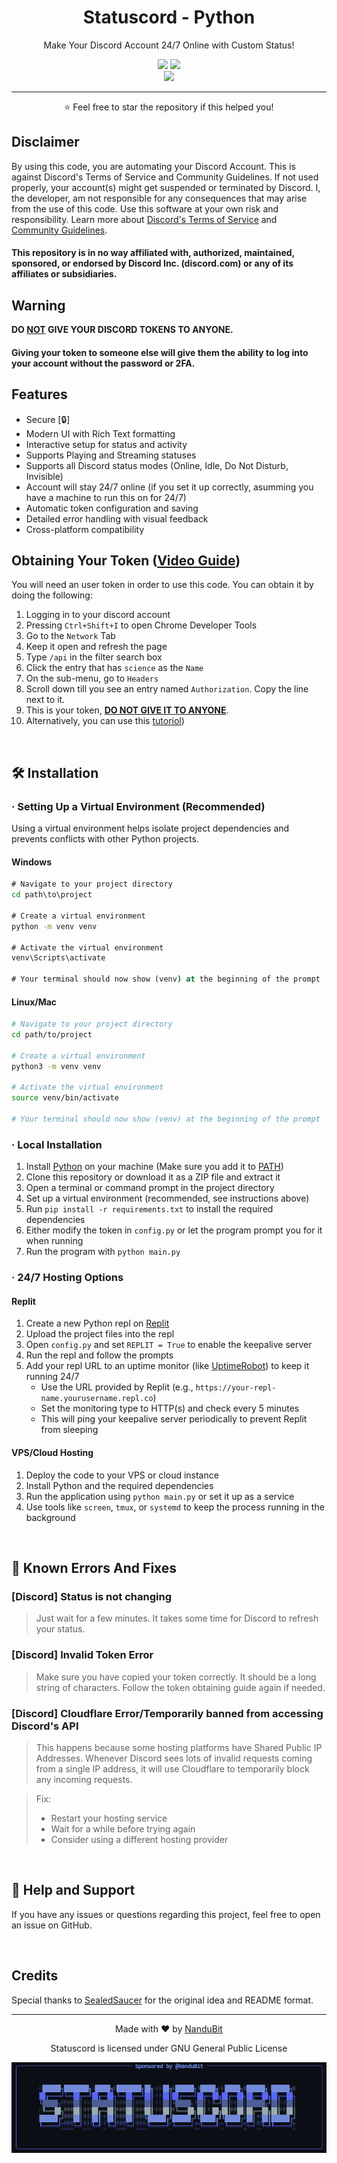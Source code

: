<div id="NanduBit" align="center">
    <h1>Statuscord - Python</h1>
    <p>Make Your Discord Account 24/7 Online with Custom Status!</p>
    <a href="https://github.com/NanduBit/Status-Discord/blob/main/LICENSE"><img src="https://img.shields.io/github/license/NanduBit/Status-Discord?style=for-the-badge"></a>
    <a href="https://github.com/NanduBit"><img src="https://img.shields.io/badge/GITHUB-NanduBit-7289DA?style=for-the-badge"></a>
    <br>
    <img src="https://i.imgur.com/N61T21L.png" height="210">
</div>

---

<p align="center">
⭐ Feel free to star the repository if this helped you!
</p>

## Disclaimer
By using this code, you are automating your Discord Account. This is against Discord's Terms of Service and Community Guidelines. If not used properly, your account(s) might get suspended or terminated by Discord. I, the developer, am not responsible for any consequences that may arise from the use of this code. Use this software at your own risk and responsibility. Learn more about <a href="https://discord.com/terms">Discord's Terms of Service</a> and <a href="https://discord.com/guidelines">Community Guidelines</a>.
#### This repository is in no way affiliated with, authorized, maintained, sponsored, or endorsed by Discord Inc. (discord.com) or any of its affiliates or subsidiaries.

## Warning
**DO <ins>NOT</ins> GIVE YOUR DISCORD TOKENS TO ANYONE.**
#### Giving your token to someone else will give them the ability to log into your account without the password or 2FA.

## Features
- Secure [🔒]
- Modern UI with Rich Text formatting
- Interactive setup for status and activity
- Supports Playing and Streaming statuses
- Supports all Discord status modes (Online, Idle, Do Not Disturb, Invisible)
- Account will stay 24/7 online (if you set it up correctly, asumming you have a machine to run this on for 24/7)
- Automatic token configuration and saving
- Detailed error handling with visual feedback
- Cross-platform compatibility

## Obtaining Your Token ([Video Guide](https://www.youtube.com/watch?v=5SRwnLYdpJs))
You will need an user token in order to use this code. You can obtain it by doing the following:
1. Logging in to your discord account
2. Pressing `Ctrl+Shift+I` to open Chrome Developer Tools
3. Go to the `Network` Tab
4. Keep it open and refresh the page
5. Type `/api` in the filter search box
6. Click the entry that has `science` as the `Name`
7. On the sub-menu, go to `Headers`
8. Scroll down till you see an entry named `Authorization`. Copy the line next to it.
9. This is your token, <ins>**DO NOT GIVE IT TO ANYONE**</ins>.
10. Alternatively, you can use this [tutoriol](https://www.youtube.com/watch?v=5SRwnLYdpJs))

<p align="center">
  <img height="10px" width="10000px" src="https://i.imgur.com/w6MUcN8.png"/>
</p>

## 🛠️ Installation

### · Setting Up a Virtual Environment (Recommended)

Using a virtual environment helps isolate project dependencies and prevents conflicts with other Python projects.

#### Windows
```cmd
# Navigate to your project directory
cd path\to\project

# Create a virtual environment
python -m venv venv

# Activate the virtual environment
venv\Scripts\activate

# Your terminal should now show (venv) at the beginning of the prompt
```

#### Linux/Mac
```bash
# Navigate to your project directory
cd path/to/project

# Create a virtual environment
python3 -m venv venv

# Activate the virtual environment
source venv/bin/activate

# Your terminal should now show (venv) at the beginning of the prompt
```

### · Local Installation
1. Install [Python](https://python.org/downloads) on your machine (Make sure you add it to [PATH](https://i.imgur.com/Ukl6HdQ.png))
2. Clone this repository or download it as a ZIP file and extract it
3. Open a terminal or command prompt in the project directory
4. Set up a virtual environment (recommended, see instructions above)
5. Run `pip install -r requirements.txt` to install the required dependencies
6. Either modify the token in `config.py` or let the program prompt you for it when running
7. Run the program with `python main.py`

### · 24/7 Hosting Options

#### Replit
1. Create a new Python repl on [Replit](https://replit.com)
2. Upload the project files into the repl
3. Open `config.py` and set `REPLIT = True` to enable the keepalive server
4. Run the repl and follow the prompts
5. Add your repl URL to an uptime monitor (like [UptimeRobot](https://uptimerobot.com/)) to keep it running 24/7
   - Use the URL provided by Replit (e.g., `https://your-repl-name.yourusername.repl.co`)
   - Set the monitoring type to HTTP(s) and check every 5 minutes
   - This will ping your keepalive server periodically to prevent Replit from sleeping

#### VPS/Cloud Hosting
1. Deploy the code to your VPS or cloud instance
2. Install Python and the required dependencies
3. Run the application using `python main.py` or set it up as a service
4. Use tools like `screen`, `tmux`, or `systemd` to keep the process running in the background

<p align="center">
  <img height="10px" width="10000px" src="https://i.imgur.com/w6MUcN8.png"/>
</p>

## 🔧 Known Errors And Fixes

### [Discord] Status is not changing
> Just wait for a few minutes. It takes some time for Discord to refresh your status.

### [Discord] Invalid Token Error
> Make sure you have copied your token correctly. It should be a long string of characters. Follow the token obtaining guide again if needed.

### [Discord] Cloudflare Error/Temporarily banned from accessing Discord's API
> This happens because some hosting platforms have Shared Public IP Addresses. Whenever Discord sees lots of invalid requests coming from a single IP address, it will use Cloudflare to temporarily block any incoming requests.

> Fix:
> - Restart your hosting service
> - Wait for a while before trying again
> - Consider using a different hosting provider

<p align="center">
  <img height="10px" width="10000px" src="https://i.imgur.com/w6MUcN8.png"/>
</p>

## 🛟 Help and Support
If you have any issues or questions regarding this project, feel free to open an issue on GitHub.

<p align="center">
  <img height="10px" width="10000px" src="https://i.imgur.com/w6MUcN8.png"/>
</p>

## Credits
Special thanks to [SealedSaucer](https://github.com/SealedSaucer/Statuscord) for the original idea and README format.

---

<p align="center">Made with ❤️ by <a href="https://github.com/NanduBit">NanduBit</a></p>
<p align="center">Statuscord is licensed under GNU General Public License</p>

![Statuscord Banner](img/banner.png)
